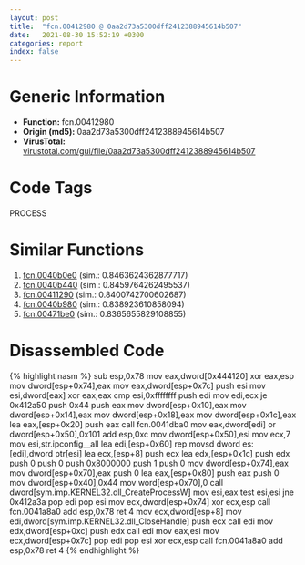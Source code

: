 ```yaml
---
layout: post
title:  "fcn.00412980 @ 0aa2d73a5300dff2412388945614b507"
date:   2021-08-30 15:52:19 +0300
categories: report
index: false
---
```


# Generic Information
- **Function:** fcn.00412980
- **Origin (md5):** 0aa2d73a5300dff2412388945614b507
- **VirusTotal:** [virustotal.com/gui/file/0aa2d73a5300dff2412388945614b507][virustotal_ref]

# Code Tags
<span class="tag" id="PROCESS">PROCESS</span>


# Similar Functions

1. [fcn.0040b0e0][similar_1_ref] (sim.: 0.8463624362877717)
2. [fcn.0040b440][similar_2_ref] (sim.: 0.8459764262495537)
3. [fcn.00411290][similar_3_ref] (sim.: 0.8400742700602687)
4. [fcn.0040b980][similar_4_ref] (sim.: 0.838923610858094)
5. [fcn.00471be0][similar_5_ref] (sim.: 0.8365655829108855)


# Disassembled Code

{% highlight nasm %}
sub esp,0x78
mov eax,dword[0x444120]
xor eax,esp
mov dword[esp+0x74],eax
mov eax,dword[esp+0x7c]
push esi
mov esi,dword[eax]
xor eax,eax
cmp esi,0xffffffff
push edi
mov edi,ecx
je 0x412a50
push 0x44
push eax
mov dword[esp+0x10],eax
mov dword[esp+0x14],eax
mov dword[esp+0x18],eax
mov dword[esp+0x1c],eax
lea eax,[esp+0x20]
push eax
call fcn.0041dba0
mov eax,dword[edi]
or dword[esp+0x50],0x101
add esp,0xc
mov dword[esp+0x50],esi
mov ecx,7
mov esi,str.ipconfig__all
lea edi,[esp+0x60]
rep movsd dword es:[edi],dword ptr[esi]
lea ecx,[esp+8]
push ecx
lea edx,[esp+0x1c]
push edx
push 0
push 0
push 0x8000000
push 1
push 0
mov dword[esp+0x74],eax
mov dword[esp+0x70],eax
push 0
lea eax,[esp+0x80]
push eax
push 0
mov dword[esp+0x40],0x44
mov word[esp+0x70],0
call dword[sym.imp.KERNEL32.dll_CreateProcessW]
mov esi,eax
test esi,esi
jne 0x412a3a
pop edi
pop esi
mov ecx,dword[esp+0x74]
xor ecx,esp
call fcn.0041a8a0
add esp,0x78
ret 4
mov ecx,dword[esp+8]
mov edi,dword[sym.imp.KERNEL32.dll_CloseHandle]
push ecx
call edi
mov edx,dword[esp+0xc]
push edx
call edi
mov eax,esi
mov ecx,dword[esp+0x7c]
pop edi
pop esi
xor ecx,esp
call fcn.0041a8a0
add esp,0x78
ret 4
{% endhighlight %}


[similar_1_ref]: /report/fcn.0040b0e0@0aa2d73a5300dff2412388945614b507
[similar_2_ref]: /report/fcn.0040b440@0aa2d73a5300dff2412388945614b507
[similar_3_ref]: /report/fcn.00411290@0aa2d73a5300dff2412388945614b507
[similar_4_ref]: /report/fcn.0040b980@0aa2d73a5300dff2412388945614b507
[similar_5_ref]: /report/fcn.00471be0@289859175c221b107317af7727d26c17
[virustotal_ref]: https://www.virustotal.com/gui/file/0aa2d73a5300dff2412388945614b507